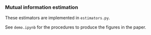 ### Mutual information estimation

These estimators are implemented in `estimators.py`.

See `demo.ipynb` for the procedures to produce the figures in the paper. 
